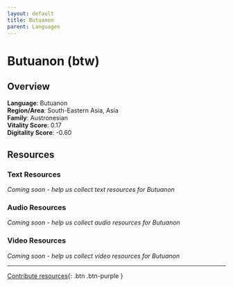 ```yaml
---
layout: default
title: Butuanon
parent: Languages
---
```


# Butuanon (btw)

## Overview

**Language**: Butuanon  
**Region/Area**: South-Eastern Asia, Asia  
**Family**: Austronesian  
**Vitality Score**: 0.17  
**Digitality Score**: -0.60  

## Resources

### Text Resources
*Coming soon - help us collect text resources for Butuanon*

### Audio Resources
*Coming soon - help us collect audio resources for Butuanon*

### Video Resources
*Coming soon - help us collect video resources for Butuanon*

---

[Contribute resources](https://fairtrain.github.io/){: .btn .btn-purple }

